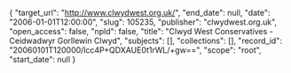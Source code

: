 {
  "target_url": "http://www.clwydwest.org.uk/", 
  "end_date": null, 
  "date": "2006-01-01T12:00:00", 
  "slug": 105235, 
  "publisher": "clwydwest.org.uk", 
  "open_access": false, 
  "npld": false, 
  "title": "Clwyd West Conservatives - Ceidwadwyr Gorllewin Clwyd", 
  "subjects": [], 
  "collections": [], 
  "record_id": "20060101T120000/lcc4P+QDXAUE0t1rWL/+gw==", 
  "scope": "root", 
  "start_date": null
}


